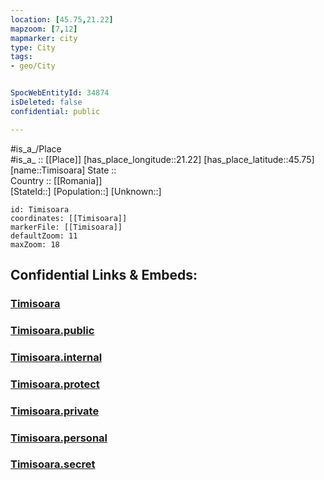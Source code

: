 ```yaml
---
location: [45.75,21.22] 
mapzoom: [7,12] 
mapmarker: city 
type: City
tags:
- geo/City


SpocWebEntityId: 34874
isDeleted: false
confidential: public

---
```

#is_a_/Place  
#is_a_ :: [[Place]] 
[has_place_longitude::21.22] 
[has_place_latitude::45.75] 
[name::Timisoara] 
State ::  
Country :: [[Romania]]  
[StateId::] 
[Population::] 
[Unknown::] 


```leaflet
id: Timisoara
coordinates: [[Timisoara]] 
markerFile: [[Timisoara]] 
defaultZoom: 11 
maxZoom: 18
```


## Confidential Links & Embeds: 

### [Timisoara](/_Standards/Earth/Continent/Europe/Europe~East/Romania/Regions~Romania/Romania~Vest/Timis/City/Timisoara.md) 

### [Timisoara.public](/_public/Earth/Continent/Europe/Europe~East/Romania/Regions~Romania/Romania~Vest/Timis/City/Timisoara.public.md) 

### [Timisoara.internal](/_internal/Earth/Continent/Europe/Europe~East/Romania/Regions~Romania/Romania~Vest/Timis/City/Timisoara.internal.md) 

### [Timisoara.protect](/_protect/Earth/Continent/Europe/Europe~East/Romania/Regions~Romania/Romania~Vest/Timis/City/Timisoara.protect.md) 

### [Timisoara.private](/_private/Earth/Continent/Europe/Europe~East/Romania/Regions~Romania/Romania~Vest/Timis/City/Timisoara.private.md) 

### [Timisoara.personal](/_personal/Earth/Continent/Europe/Europe~East/Romania/Regions~Romania/Romania~Vest/Timis/City/Timisoara.personal.md) 

### [Timisoara.secret](/_secret/Earth/Continent/Europe/Europe~East/Romania/Regions~Romania/Romania~Vest/Timis/City/Timisoara.secret.md)


